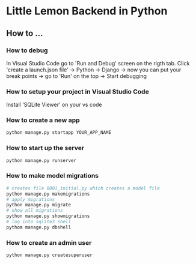 # Little Lemon Backend in Python


## How to ...

### How to debug

In Visual Studio Code go to 'Run and Debug' screen on the rigth tab.
Click 'create a launch.json file' -> Python -> Django -> now you can put your break points -> go to 'Run' on the top -> Start debugging

### How to setup your project in Visual Studio Code

Install 'SQLite Viewer' on your vs code

### How to create a new app

```bash
python manage.py startapp YOUR_APP_NAME
```


### How to start up the server

```bash
python manage.py runserver
```

### How to make model migrations

```bash
# creates file 0001_initial.py which creates a model file
python manage.py makemigrations
# apply migrations
python manage.py migrate
# show all migrations
python manage.py showmigrations
# log into sqlite3 shell
pythom manage.py dbshell
```

### How to create an admin user

```bash
python manage.py createsuperuser
```